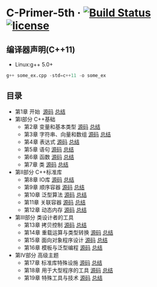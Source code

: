 # C-Primer-5th &middot; [![Build Status](https://travis-ci.org/xuyicpp/Cpp_Primer_5th.svg?branch=master)](https://travis-ci.org/xuyicpp/Cpp_Primer_5th) [![license](https://img.shields.io/github/license/mashape/apistatus.svg)](https://opensource.org/licenses/MIT)

## 编译器声明(C++11)
* Linux:g++ 5.0+
```python
g++ some_ex.cpp -std=c++11 -o some_ex
```

## 目录
- 第1章 开始  [源码](https://github.com/xuyicpp/Cpp_Primer_5th/tree/master/CH01) [总结](http://blog.csdn.net/xy_cpp/article/details/73511608)
- 第Ⅰ部分 C++基础
  - 第2章 变量和基本类型 [源码](https://github.com/xuyicpp/Cpp_Primer_5th/tree/master/CH02) [总结]()
  - 第3章 字符串、向量和数组 [源码](https://github.com/xuyicpp/Cpp_Primer_5th/tree/master/CH03) [总结]()
  - 第4章 表达式 [源码](https://github.com/xuyicpp/Cpp_Primer_5th/tree/master/CH04) [总结]()
  - 第5章 语句 [源码](https://github.com/xuyicpp/Cpp_Primer_5th/tree/master/CH05) [总结]()
  - 第6章 函数 [源码](https://github.com/xuyicpp/Cpp_Primer_5th/tree/master/CH06) [总结]()
  - 第7章 类 [源码](https://github.com/xuyicpp/Cpp_Primer_5th/tree/master/CH07) [总结]()
- 第Ⅱ部分 C++标准库
  - 第8章 IO库 [源码](https://github.com/xuyicpp/Cpp_Primer_5th/tree/master/CH08) [总结]()
  - 第9章 顺序容器 [源码](https://github.com/xuyicpp/Cpp_Primer_5th/tree/master/CH09) [总结]()
  - 第10章 泛型算法 [源码](https://github.com/xuyicpp/Cpp_Primer_5th/tree/master/CH10) [总结]()
  - 第11章 关联容器 [源码](https://github.com/xuyicpp/Cpp_Primer_5th/tree/master/CH11) [总结]()
  - 第12章 动态内存 [源码](https://github.com/xuyicpp/Cpp_Primer_5th/tree/master/CH12) [总结]()
- 第Ⅲ部分 类设计者的工具
  - 第13章 拷贝控制 [源码](https://github.com/xuyicpp/Cpp_Primer_5th/tree/master/CH13) [总结]()
  - 第14章 重载运算与类型转换 [源码](https://github.com/xuyicpp/Cpp_Primer_5th/tree/master/CH14) [总结]()
  - 第15章 面向对象程序设计 [源码](https://github.com/xuyicpp/Cpp_Primer_5th/tree/master/CH15) [总结]()
  - 第16章 模板与泛型编程 [源码](https://github.com/xuyicpp/Cpp_Primer_5th/tree/master/CH16) [总结]()
- 第Ⅳ部分 高级主题
  - 第17章 标准库特殊设施 [源码](https://github.com/xuyicpp/Cpp_Primer_5th/tree/master/CH17) [总结]()
  - 第18章 用于大型程序的工具 [源码](https://github.com/xuyicpp/Cpp_Primer_5th/tree/master/CH18) [总结]()
  - 第19章 特殊工具与技术 [源码](https://github.com/xuyicpp/Cpp_Primer_5th/tree/master/CH19) [总结]()
